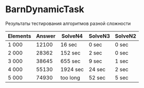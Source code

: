 # BarnDynamicTask
Результаты тестирования алгоритмов разной сложности

| Elements  | Answer   | SolveN4 | SolveN3 | SolveN2 | 
| --------- | -------- | ------- | ------- | ------- |
| 1 000     |  12100   | 16 sec  | 0 sec   | 0  sec  |
| 2 000     |  28362   | 152 sec | 2 sec   | 0  sec  |
| 3 000     |  38645   | 655 sec | 9 sec   | 1  sec  |
| 4 000     |  55130   | 1924 sec| 24 sec  | 2  sec  |
| 5 000     |  74930   | too long| 52 sec  | 5  sec  |
